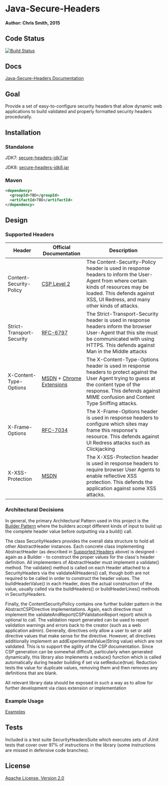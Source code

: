 # Java-Secure-Headers
#### Author: Chris Smith, 2015

## Code Status
[![Build Status](https://travis-ci.org/tophersmith/Java-Secure-Headers.svg?branch=master)](https://travis-ci.org/tophersmith/Java-Secure-Headers)

## Docs
[Java-Secure-Headers Documentation](http://tophersmith.github.io/Java-Secure-Headers/javadoc/)

## Goal
Provide a set of easy-to-configure security headers that allow dynamic web applications to build validated and properly formatted security headers procedurally.

## Installation
### Standalone
JDK7: [secure-headers-jdk7.jar](https://demandware-appsec.github.io/Java-Secure-Headers/jar/secure-headers-jdk7.jar)

JDK8: [secure-headers-jdk8.jar](https://demandware-appsec.github.io/Java-Secure-Headers/jar/secure-headers-jdk8.jar)

### Maven
``` xml
<dependency>
  <groupId>TBD</groupId>
  <artifactId>TBD</artifactId>
</dependency>
```

## Design
### Supported Headers     

Header                    | Official Documentation     | Description
------------------------- | -------------------------- | --------------
Content-Security-Policy   | [CSP Level 2](http://www.w3.org/TR/CSP2/) | The Content-Security-Policy header is used in response headers to inform the User-Agent from where certain kinds of resources may be loaded. This defends against XSS, UI Redress, and many other kinds of attacks.
Strict-Transport-Security | [RFC-6797](https://tools.ietf.org/html/rfc6797) | The Strict-Transport-Security header is used in response headers inform the browser User-Agent that this site must be communicated with using HTTPS. This defends against Man in the Middle attacks
X-Content-Type-Options    | [MSDN](https://blogs.msdn.microsoft.com/ie/2008/09/02/ie8-security-part-vi-beta-2-update/) + [Chrome Extensions](https://developer.chrome.com/extensions/hosting) | The X-Content-Type-Options header is used in response headers to protect against the User Agent trying to guess at the content type of the response. This defends against MIME confusion and Content Type Sniffing attacks. 
X-Frame-Options           | [RFC-7034](https://tools.ietf.org/html/rfc7034) | The X-Frame-Options header is used in response headers to configure which sites may frame this response's resource. This defends against UI Redress attacks such as Clickjacking
X-XSS-Protection          | [MSDN](https://blogs.msdn.microsoft.com/ie/2008/07/02/ie8-security-part-iv-the-xss-filter/) | The X-XSS-Protection header is used in response headers to require browser User Agents to enable reflective XSS protection. This defends the application against some XSS attacks.

### Architectural Decisions

In general, the primary Architectural Pattern used in this project is the [Builder Pattern](https://en.wikipedia.org/wiki/Builder_pattern) where the builders accept different kinds of input to build up the complete header value before outputting via a build() call.

The class SecurityHeaders provides the overall data structure to hold all other AbstractHeader instances. Each concrete class implementing AbstractHeader (as described in [Supported Headers](#Supported-Headers) above) is designed - again as a Builder - to construct the proper values for the class's header definition. All implementers of AbstractHeader must implement a validate() method. The validate() method is called on each Header attached to a SecurityHeaders via the validateAllHeaders() call, though both are not required to be called in order to construct the header values. The buildHeaderValue() in each Header, does the actual construction of the value, usually called via the buildHeaders() or buildHeaderLines() methods in SecurityHeaders.

Finally, the ContentSecurityPolicy contains one further builder pattern in the AbstractCSPDirective implementations. Again, each directive must implement the validateAndReport(CSPValidationReport report) which is optional to call. The validation report generated can be used to report validation warnings and errors back to the creator (such as a web application admin). Generally, directives only allow a user to set or add directive values that make sense for the directive. However, all directives additionally implement an addExperimentalValue(String value) which are not validated. This is to support the agility of the CSP documentation. Since CSP generation can be somewhat difficult, particularly when generated dynamically, this library also implements a reduce() function which is called automatically during header building if set via setReduce(true). Reduction tests the value for duplicate values, removing them and then removes any definitions that are blank. 

All relevant library data should be exposed in such a way as to allow for further development via class extension or implementation

### Example Usage
[Examples](./EXAMPLES.md)

## Tests
Included is a test suite SecurityHeadersSuite which executes sets of JUnit tests that cover over 97% of instructions in the library (some instructions are missed in defensive code branches).

## License
[Apache License, Version 2.0](http://www.apache.org/licenses/LICENSE-2.0.txt)
